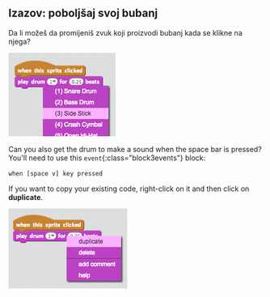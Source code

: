 ## Izazov: poboljšaj svoj bubanj

Da li možeš da promijeniš zvuk koji proizvodi bubanj kada se klikne na njega?

![screenshot](images/band-drum-sound.png)

Can you also get the drum to make a sound when the space bar is pressed? You'll need to use this `event`{:class="block3events"} block:

```blocks3
when [space v] key pressed
```

If you want to copy your existing code, right-click on it and then click on **duplicate**.

![screenshot](images/band-duplicate-code.png)